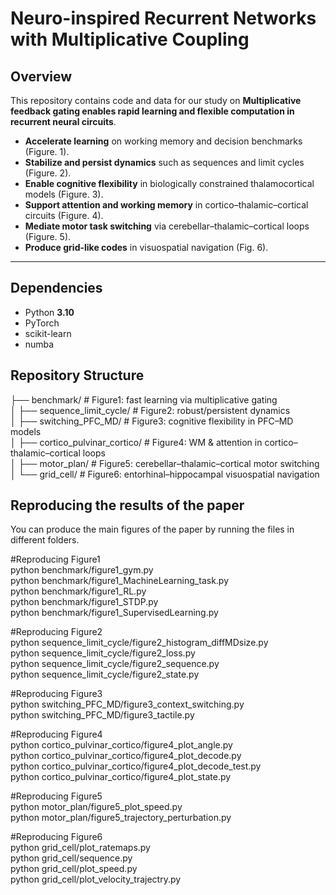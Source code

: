 
# Neuro-inspired Recurrent Networks with Multiplicative Coupling

## Overview
This repository contains code and data for our study on **Multiplicative feedback gating enables rapid learning and flexible computation
in recurrent neural circuits**.  
- **Accelerate learning** on working memory and decision benchmarks (Figure. 1).
- **Stabilize and persist dynamics** such as sequences and limit cycles (Figure. 2).
- **Enable cognitive flexibility** in biologically constrained thalamocortical models (Figure. 3).
- **Support attention and working memory** in cortico–thalamic–cortical circuits (Figure. 4).
- **Mediate motor task switching** via cerebellar–thalamic–cortical loops (Figure. 5).
- **Produce grid-like codes** in visuospatial navigation (Fig. 6).

---


## Dependencies
- Python **3.10**
- PyTorch
- scikit-learn
- numba




## Repository Structure

├── benchmark/                    # Figure1: fast learning via multiplicative gating  
│
├── sequence_limit_cycle/         # Figure2: robust/persistent dynamics  
│
├── switching_PFC_MD/             # Figure3: cognitive flexibility in PFC–MD models  
│
├── cortico_pulvinar_cortico/     # Figure4: WM & attention in cortico–thalamic–cortical loops  
│
├── motor_plan/                   # Figure5: cerebellar–thalamic–cortical motor switching  
│
└── grid_cell/                    # Figure6: entorhinal–hippocampal visuospatial navigation  




## Reproducing the results of the paper
You can produce the main figures of the paper by running the files in different folders.

#Reproducing Figure1  
python benchmark/figure1_gym.py  
python benchmark/figure1_MachineLearning_task.py  
python benchmark/figure1_RL.py  
python benchmark/figure1_STDP.py  
python benchmark/figure1_SupervisedLearning.py  


#Reproducing Figure2  
python sequence_limit_cycle/figure2_histogram_diffMDsize.py  
python sequence_limit_cycle/figure2_loss.py  
python sequence_limit_cycle/figure2_sequence.py  
python sequence_limit_cycle/figure2_state.py  



#Reproducing Figure3  
python switching_PFC_MD/figure3_context_switching.py  
python switching_PFC_MD/figure3_tactile.py


#Reproducing Figure4  
python cortico_pulvinar_cortico/figure4_plot_angle.py  
python cortico_pulvinar_cortico/figure4_plot_decode.py  
python cortico_pulvinar_cortico/figure4_plot_decode_test.py  
python cortico_pulvinar_cortico/figure4_plot_state.py  



#Reproducing Figure5  
python motor_plan/figure5_plot_speed.py  
python motor_plan/figure5_trajectory_perturbation.py  


#Reproducing Figure6  
python grid_cell/plot_ratemaps.py  
python grid_cell/sequence.py  
python grid_cell/plot_speed.py   
python grid_cell/plot_velocity_trajectry.py   



















